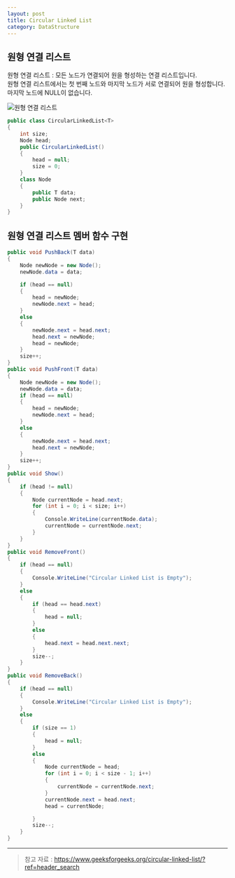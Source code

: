 ```yaml
---
layout: post
title: Circular Linked List
category: DataStructure
---
```


## 원형 연결 리스트

원형 연결 리스트 : 모든 노드가 연결되어 원을 형성하는 연결 리스트입니다.  
원형 연결 리스트에서는 첫 번째 노드와 마지막 노드가 서로 연결되어 원을 형성합니다.  
마지막 노드에 NULL이 없습니다.

![원형 연결 리스트](https://media.geeksforgeeks.org/wp-content/uploads/20240402130347/circular-linked-list-copy.webp)

~~~c#
public class CircularLinkedList<T>
{
    int size;
    Node head;
    public CircularLinkedList()
    {
        head = null;
        size = 0;
    }
    class Node
    {
        public T data;
        public Node next;
    }
}
~~~

## 원형 연결 리스트 멤버 함수 구현

~~~c#
public void PushBack(T data)
{
    Node newNode = new Node();
    newNode.data = data;

    if (head == null)
    {
        head = newNode;
        newNode.next = head;
    }
    else
    {
        newNode.next = head.next;
        head.next = newNode;
        head = newNode;
    }
    size++;
}
public void PushFront(T data)
{
    Node newNode = new Node();
    newNode.data = data;
    if (head == null)
    {
        head = newNode;
        newNode.next = head;
    }
    else
    {
        newNode.next = head.next;
        head.next = newNode;
    }
    size++;
}
public void Show()
{
    if (head != null)
    {
        Node currentNode = head.next;
        for (int i = 0; i < size; i++)
        {
            Console.WriteLine(currentNode.data);
            currentNode = currentNode.next;
        }
    }
}
public void RemoveFront()
{
    if (head == null)
    {
        Console.WriteLine("Circular Linked List is Empty");
    }
    else
    {
        if (head == head.next)
        {
            head = null;
        }
        else
        {
            head.next = head.next.next;
        }
        size--;
    }
}
public void RemoveBack()
{
    if (head == null)
    {
        Console.WriteLine("Circular Linked List is Empty");
    }
    else
    {
        if (size == 1)
        {
            head = null;
        }
        else
        {
            Node currentNode = head;
            for (int i = 0; i < size - 1; i++)
            {
                currentNode = currentNode.next;
            }
            currentNode.next = head.next;
            head = currentNode;

        }
        size--;
    }
}
~~~


___
> 참고 자료 : https://www.geeksforgeeks.org/circular-linked-list/?ref=header_search